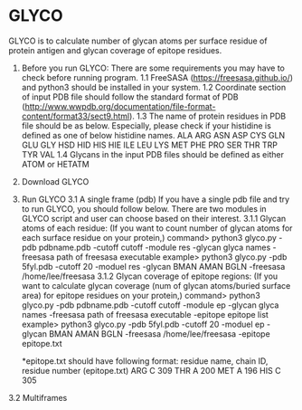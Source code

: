 # GLYCO

GLYCO is to calculate number of glycan atoms per surface residue of protein antigen and glycan coverage of epitope residues.

1. Before you run GLYCO: There are some requirements you may have to check before running program.
 1.1 FreeSASA (https://freesasa.github.io/) and python3 should be installed in your system.
 1.2 Coordinate section of input PDB file should follow the standard format of PDB (http://www.wwpdb.org/documentation/file-format-content/format33/sect9.html).
 1.3 The name of protein residues in PDB file should be as below. Especially, please check if your histidine is defined as one of below histidine names.
    ALA ARG ASN ASP CYS GLN GLU GLY HSD HID HIS HIE ILE LEU LYS MET PHE PRO SER THR TRP TYR VAL
 1.4 Glycans in the input PDB files should be defined as either ATOM or HETATM

2. Download GLYCO

3. Run GLYCO
 3.1 A single frame (pdb)
     If you have a single pdb file and try to run GLYCO, you should follow below. 
     There are two modules in GLYCO script and user can choose based on their interest.
    3.1.1 Glycan atoms of each residue:
          (If you want to count number of glycan atoms for each surface residue on your protein,)
    command> python3 glyco.py -pdb pdbname.pdb -cutoff cutoff -module res -glycan glyca names -freesasa path of freesasa executable
    example> python3 glyco.py -pdb 5fyl.pdb -cutoff 20 -moduel res -glycan BMAN AMAN BGLN -freesasa /home/lee/freesasa
    3.1.2 Glycan coverage of epitope regions: 
          (If you want to calculate glycan coverage (num of glycan atoms/buried surface area) for epitope residues on your protein,)
    command> python3 glyco.py -pdb pdbname.pdb -cutoff cutoff -module ep -glycan glyca names -freesasa path of freesasa executable -epitope epitope list
    example> python3 glyco.py -pdb 5fyl.pdb -cutoff 20 -moduel ep -glycan BMAN AMAN BGLN -freesasa /home/lee/freesasa -epitope epitope.txt
    
    *epitope.txt should have following format: residue name, chain ID, residue number
    (epitope.txt)
     ARG C 309
     THR A 200
     MET A 196
     HIS C 305 
 
 3.2 Multiframes

